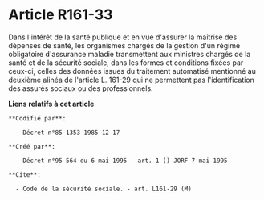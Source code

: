 # Article R161-33

Dans l'intérêt de la santé publique et en vue d'assurer la maîtrise des dépenses de santé, les organismes chargés de la
gestion d'un régime obligatoire d'assurance maladie transmettent aux ministres chargés de la santé et de la sécurité sociale,
dans les formes et conditions fixées par ceux-ci, celles des données issues du traitement automatisé mentionné au deuxième
alinéa de l'article L. 161-29 qui ne permettent pas l'identification des assurés sociaux ou des professionnels.

**Liens relatifs à cet article**

	**Codifié par**:

	  - Décret n°85-1353 1985-12-17

	**Créé par**:

	  - Décret n°95-564 du 6 mai 1995 - art. 1 () JORF 7 mai 1995

	**Cite**:

	  - Code de la sécurité sociale. - art. L161-29 (M)
